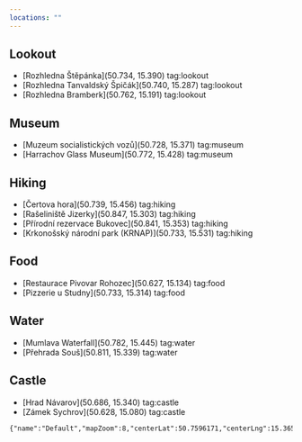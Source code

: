 ```yaml
---
locations: ""
---
```

## Lookout
- [Rozhledna Štěpánka](50.734, 15.390) tag:lookout
- [Rozhledna Tanvaldský Špičák](50.740, 15.287) tag:lookout
- [Rozhledna Bramberk](50.762, 15.191) tag:lookout

## Museum
- [Muzeum socialistických vozů](50.728, 15.371) tag:museum
- [Harrachov Glass Museum](50.772, 15.428) tag:museum

## Hiking
- [Čertova hora](50.739, 15.456) tag:hiking
- [Rašeliniště Jizerky](50.847, 15.303) tag:hiking
- [Přírodní rezervace Bukovec](50.841, 15.353) tag:hiking
- [Krkonošský národní park (KRNAP)](50.733, 15.531) tag:hiking

## Food
- [Restaurace Pivovar Rohozec](50.627, 15.134) tag:food
- [Pizzerie u Studny](50.733, 15.314) tag:food

## Water
- [Mumlava Waterfall](50.782, 15.445) tag:water
- [Přehrada Souš](50.811, 15.339) tag:water

## Castle
- [Hrad Návarov](50.686, 15.340) tag:castle
- [Zámek Sychrov](50.628, 15.080) tag:castle



```mapview
{"name":"Default","mapZoom":8,"centerLat":50.7596171,"centerLng":15.3658974,"query":"","chosenMapSource":0,"showLinks":false,"linkColor":"red"}
```
